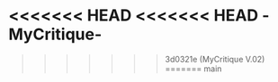 <<<<<<< HEAD
<<<<<<< HEAD
-MyCritique-
=======
>>>>>>> 3d0321e (MyCritique V.02)
=======
>>>>>>> main

